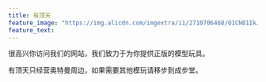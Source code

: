 ```yaml
---
title: 有顶天
feature_image: "https://img.alicdn.com/imgextra/i1/2710706468/O1CN01IkJrWl1xeOUgXsHW2_!!2710706468.jpg"
feature_text:
---
```

<p>很高兴你访问我们的网站，我们致力于为你提供正版的模型玩具。</p>
<p>有顶天只经营奥特曼周边，如果需要其他模玩请移步到成步堂。</p>

